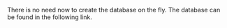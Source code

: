 There is no need now to create the database on the fly. The database can be found in the following link.
